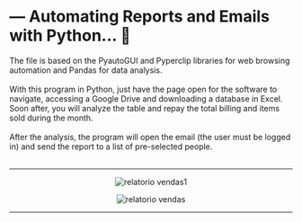 # — Automating Reports and Emails with Python... 🐍

The file is based on the PyautoGUI and Pyperclip libraries for web browsing automation and Pandas for data analysis.
<br><br>
With this program in Python, just have the page open for the software to navigate, accessing a Google Drive and downloading a database in Excel. Soon after, you will analyze the table and repay the total billing and items sold during the month.
<br><br>
After the analysis, the program will open the email (the user must be logged in) and send the report to a list of pre-selected people.
<br><br>
<hr>
<div align="center">
  
 ![relatorio vendas1](https://user-images.githubusercontent.com/72578580/169446668-f76fa150-3d92-44ca-9f7b-a6d8e94fe20c.PNG)

 ![relatorio vendas](https://user-images.githubusercontent.com/72578580/169445781-0e403720-f4c6-43bb-98f5-383e2caf3a20.PNG)
 
</div>

<hr>
